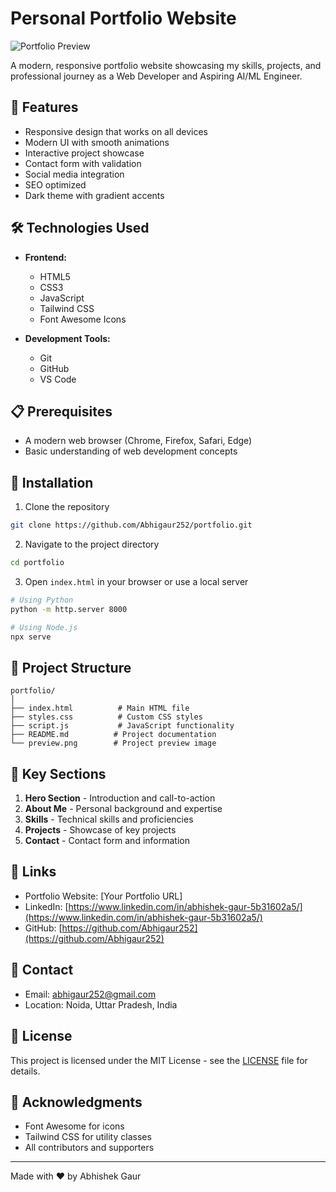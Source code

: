 # Personal Portfolio Website

![Portfolio Preview](preview.png)

A modern, responsive portfolio website showcasing my skills, projects, and professional journey as a Web Developer and Aspiring AI/ML Engineer.

## 🌟 Features

- Responsive design that works on all devices
- Modern UI with smooth animations
- Interactive project showcase
- Contact form with validation
- Social media integration
- SEO optimized
- Dark theme with gradient accents

## 🛠️ Technologies Used

- **Frontend:**
  - HTML5
  - CSS3
  - JavaScript
  - Tailwind CSS
  - Font Awesome Icons

- **Development Tools:**
  - Git
  - GitHub
  - VS Code

## 📋 Prerequisites

- A modern web browser (Chrome, Firefox, Safari, Edge)
- Basic understanding of web development concepts

## 🚀 Installation

1. Clone the repository
```bash
git clone https://github.com/Abhigaur252/portfolio.git
```

2. Navigate to the project directory
```bash
cd portfolio
```

3. Open `index.html` in your browser or use a local server
```bash
# Using Python
python -m http.server 8000

# Using Node.js
npx serve
```

## 📁 Project Structure

```
portfolio/
│
├── index.html          # Main HTML file
├── styles.css          # Custom CSS styles
├── script.js           # JavaScript functionality
├── README.md          # Project documentation
└── preview.png        # Project preview image
```

## 🎯 Key Sections

1. **Hero Section** - Introduction and call-to-action
2. **About Me** - Personal background and expertise
3. **Skills** - Technical skills and proficiencies
4. **Projects** - Showcase of key projects
5. **Contact** - Contact form and information

## 🔗 Links

- Portfolio Website: [Your Portfolio URL]
- LinkedIn: [https://www.linkedin.com/in/abhishek-gaur-5b31602a5/](https://www.linkedin.com/in/abhishek-gaur-5b31602a5/)
- GitHub: [https://github.com/Abhigaur252](https://github.com/Abhigaur252)

## 📧 Contact

- Email: abhigaur252@gmail.com
- Location: Noida, Uttar Pradesh, India

## 📝 License

This project is licensed under the MIT License - see the [LICENSE](LICENSE) file for details.

## 🙏 Acknowledgments

- Font Awesome for icons
- Tailwind CSS for utility classes
- All contributors and supporters

---
Made with ❤️ by Abhishek Gaur 
